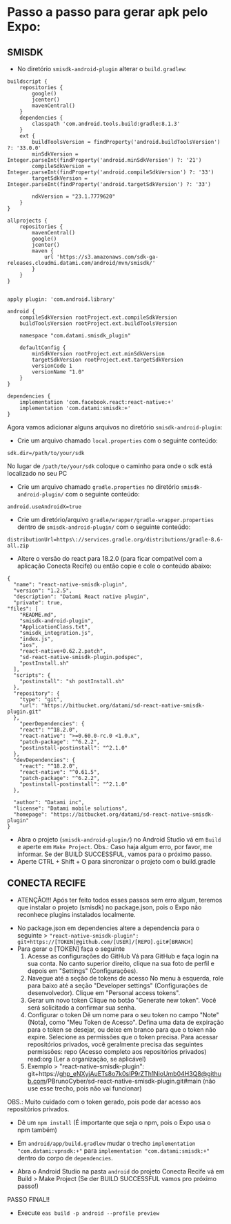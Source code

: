 
# Passo a passo para gerar apk pelo Expo:

## SMISDK

* No diretório `smisdk-android-plugin` alterar o `build.gradlew`:
```
buildscript {
    repositories {
        google()
        jcenter()
        mavenCentral()
    }
    dependencies {
        classpath 'com.android.tools.build:gradle:8.1.3'
    }
    ext {
        buildToolsVersion = findProperty('android.buildToolsVersion') ?: '33.0.0'
        minSdkVersion = Integer.parseInt(findProperty('android.minSdkVersion') ?: '21')
        compileSdkVersion = Integer.parseInt(findProperty('android.compileSdkVersion') ?: '33')
        targetSdkVersion = Integer.parseInt(findProperty('android.targetSdkVersion') ?: '33')

        ndkVersion = "23.1.7779620"
    }
}

allprojects {
    repositories {
        mavenCentral()
        google()
        jcenter()
        maven {
            url 'https://s3.amazonaws.com/sdk-ga-releases.cloudmi.datami.com/android/mvn/smisdk/'
        }
    }
}


apply plugin: 'com.android.library'

android {
    compileSdkVersion rootProject.ext.compileSdkVersion
    buildToolsVersion rootProject.ext.buildToolsVersion

    namespace "com.datami.smisdk_plugin"

    defaultConfig {
        minSdkVersion rootProject.ext.minSdkVersion
        targetSdkVersion rootProject.ext.targetSdkVersion
        versionCode 1
        versionName "1.0"
    }
}

dependencies {
    implementation 'com.facebook.react:react-native:+'
    implementation 'com.datami:smisdk:+'
}
```
Agora vamos adicionar alguns arquivos no diretório `smisdk-android-plugin`:
* Crie um arquivo chamado `local.properties` com o seguinte conteúdo:
```
sdk.dir=/path/to/your/sdk
```
No lugar de `/path/to/your/sdk` coloque o caminho para onde o sdk está localizado no seu PC

* Crie um arquivo chamado `gradle.properties` no diretório `smisdk-android-plugin/` com o seguinte conteúdo:
```
android.useAndroidX=true
```
* Crie um diretório/arquivo `gradle/wrapper/gradle-wrapper.properties` dentro de `smisdk-android-plugin/` com o seguinte conteúdo:
```
distributionUrl=https\://services.gradle.org/distributions/gradle-8.6-all.zip
```
* Altere o versão do react para 18.2.0 (para ficar compatível com a aplicação Conecta Recife) ou então copie e cole o conteúdo abaixo:
```
{
  "name": "react-native-smisdk-plugin",
  "version": "1.2.5",
  "description": "Datami React native plugin",
  "private": true,
"files": [
    "README.md",
    "smisdk-android-plugin",
    "ApplicationClass.txt",
    "smisdk_integration.js",
    "index.js",
    "ios",
    "react-native+0.62.2.patch",
    "sd-react-native-smisdk-plugin.podspec",
    "postInstall.sh"
  ],  
  "scripts": {
    "postinstall": "sh postInstall.sh"
  },
  "repository": {
    "type": "git",
    "url": "https://bitbucket.org/datami/sd-react-native-smisdk-plugin.git"
  },
    "peerDependencies": {
    "react": "^18.2.0",
    "react-native": ">=0.60.0-rc.0 <1.0.x",
    "patch-package": "^6.2.2",
    "postinstall-postinstall": "^2.1.0"
  },
  "devDependencies": {
    "react": "^18.2.0",
    "react-native": "^0.61.5",
    "patch-package": "^6.2.2",
    "postinstall-postinstall": "^2.1.0"
  },

  "author": "Datami inc",
  "license": "Datami mobile solutions",
  "homepage": "https://bitbucket.org/datami/sd-react-native-smisdk-plugin"
}
```
* Abra o projeto (`smisdk-android-plugin/`) no Android Studio vá em `Build` e aperte em `Make Project`. Obs.: Caso haja algum erro, por favor, me informar. Se der BUILD SUCCESSFUL, vamos para o próximo passo.  
* Aperte CTRL + Shift + O para sincronizar o projeto com o build.gradle

## CONECTA RECIFE

* ATENÇÃO!!! Após ter feito todos esses passos sem erro algum, teremos que instalar o projeto (smisdk) no package.json, pois o Expo não reconhece plugins instalados localmente.
 - No package.json em dependencies altere a dependencia para o seguinte > ```"react-native-smisdk-plugin": git+https://[TOKEN]@github.com/[USER]/[REPO].git#[BRANCH]```   
 - Para gerar o [TOKEN] faça o seguinte
    1. Acesse as configurações do GitHub
        Vá para GitHub e faça login na sua conta.
        No canto superior direito, clique na sua foto de perfil e depois em "Settings" (Configurações).
    2. Navegue até a seção de tokens de acesso
        No menu à esquerda, role para baixo até a seção "Developer settings" (Configurações de desenvolvedor).
        Clique em "Personal access tokens".
    3. Gerar um novo token
        Clique no botão "Generate new token".
        Você será solicitado a confirmar sua senha.
    4. Configurar o token
        Dê um nome para o seu token no campo "Note" (Nota), como "Meu Token de Acesso".
        Defina uma data de expiração para o token se desejar, ou deixe em branco para que o token não expire.
        Selecione as permissões que o token precisa. Para acessar repositórios privados, você geralmente precisa das seguintes permissões:
        repo (Acesso completo aos repositórios privados)
        read:org (Ler a organização, se aplicável)
    5. Exemplo > "react-native-smisdk-plugin": git+https://ghp_eNXyjAuETs8o7k0sIP9rZTh1NioUmb04H3Q8@github.com/PBrunoCyber/sd-react-native-smisdk-plugin.git#main (não use esse trecho, pois não vai funcionar) 

OBS.: Muito cuidado com o token gerado, pois pode dar acesso aos repositórios privados.

* Dê um `npm install` (É importante que seja o npm, pois o Expo usa o npm também)

* Em `android/app/build.gradlew` mudar o trecho `implementation "com.datami:vpnsdk:+"` para `implementation "com.datami:smisdk:+"` dentro do corpo de `dependencies`.

* Abra o Android Studio na pasta `android` do projeto Conecta Recife vá em Build > Make Project (Se der BUILD SUCCESSFUL vamos pro próximo passo!)
  
PASSO FINAL!! 

* Execute `eas build -p android --profile preview`
